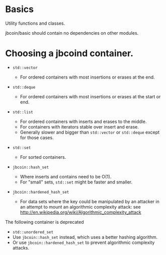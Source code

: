 # Basics

Utility functions and classes.

jbcoin/basic should contain no dependencies on other modules.


Choosing a jbcoind container.
=============================

* `std::vector`
  * For ordered containers with most insertions or erases at the end.

* `std::deque`
  * For ordered containers with most insertions or erases at the start or end.

* `std::list`
  * For ordered containers with inserts and erases to the middle.
  * For containers with iterators stable over insert and erase.
  * Generally slower and bigger than `std::vector` or `std::deque` except for
    those cases.

* `std::set`
  * For sorted containers.

* `jbcoin::hash_set`
  * Where inserts and contains need to be O(1).
  * For "small" sets, `std::set` might be faster and smaller.

* `jbcoin::hardened_hash_set`
  * For data sets where the key could be manipulated by an attacker
    in an attempt to mount an algorithmic complexity attack:  see
    http://en.wikipedia.org/wiki/Algorithmic_complexity_attack


The following container is deprecated

* `std::unordered_set`
 * Use `jbcoin::hash_set` instead, which uses a better hashing algorithm.
 * Or use `jbcoin::hardened_hash_set` to prevent algorithmic complexity attacks.

